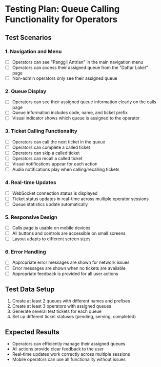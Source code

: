 # Testing Plan: Queue Calling Functionality for Operators

## Test Scenarios

### 1. Navigation and Menu
- [ ] Operators can see "Panggil Antrian" in the main navigation menu
- [ ] Operators can access their assigned queue from the "Daftar Loket" page
- [ ] Non-admin operators only see their assigned queue

### 2. Queue Display
- [ ] Operators can see their assigned queue information clearly on the calls page
- [ ] Queue information includes code, name, and ticket prefix
- [ ] Visual indicator shows which queue is assigned to the operator

### 3. Ticket Calling Functionality
- [ ] Operators can call the next ticket in the queue
- [ ] Operators can complete a called ticket
- [ ] Operators can skip a called ticket
- [ ] Operators can recall a called ticket
- [ ] Visual notifications appear for each action
- [ ] Audio notifications play when calling/recalling tickets

### 4. Real-time Updates
- [ ] WebSocket connection status is displayed
- [ ] Ticket status updates in real-time across multiple operator sessions
- [ ] Queue statistics update automatically

### 5. Responsive Design
- [ ] Calls page is usable on mobile devices
- [ ] All buttons and controls are accessible on small screens
- [ ] Layout adapts to different screen sizes

### 6. Error Handling
- [ ] Appropriate error messages are shown for network issues
- [ ] Error messages are shown when no tickets are available
- [ ] Appropriate feedback is provided for all user actions

## Test Data Setup

1. Create at least 2 queues with different names and prefixes
2. Create at least 3 operators with assigned queues
3. Generate several test tickets for each queue
4. Set up different ticket statuses (pending, serving, completed)

## Expected Results

- Operators can efficiently manage their assigned queues
- All actions provide clear feedback to the user
- Real-time updates work correctly across multiple sessions
- Mobile operators can use all functionality without issues